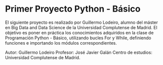 # Primer Proyecto Python - Básico

El siguiente proyecto es realizado por Guillermo Lodeiro, alumno del máster en Big Data and Data Science de la Universidad Complutense de Madrid.
El objetivo es poner en práctica los conocimientos adquiridos en la clase de Programación Python - Básico, utilizando bucles For y While, definiendo funciones e importando los módulos correspondientes.

Autor: Guillermo Lodeiro
Profesor: José Javier Galán 
Centro de estudios: Universidad Complutense de Madrid.
